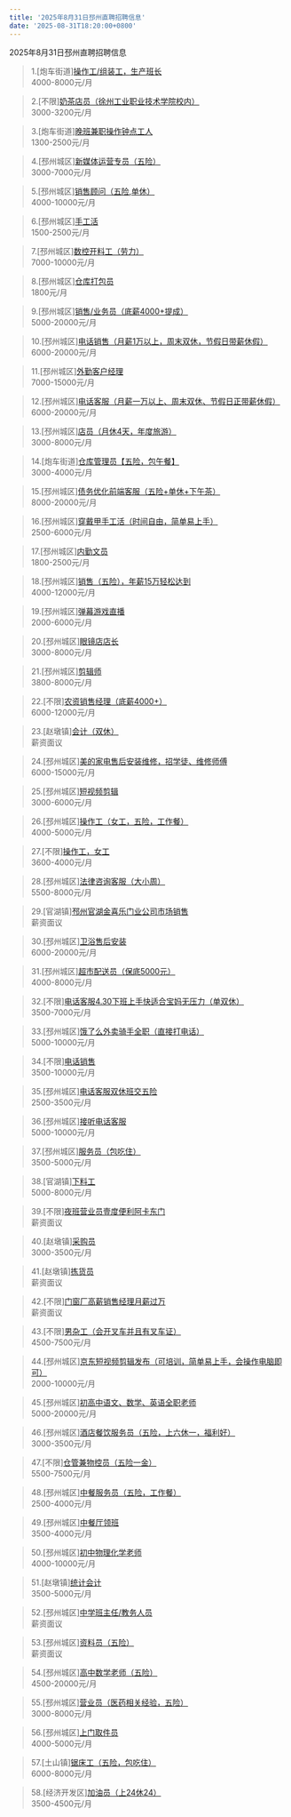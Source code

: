 ```yaml
---
title: '2025年8月31日邳州直聘招聘信息'
date: '2025-08-31T18:20:00+0800'
---
```

2025年8月31日邳州直聘招聘信息
<!--more-->
>1.[炮车街道][操作工/组装工，生产班长](https://www.pizhouzhipin.com/job/36719)<br>
>4000-8000元/月

>2.[不限][奶茶店员（徐州工业职业技术学院校内）](https://www.pizhouzhipin.com/job/42432)<br>
>3000-3200元/月

>3.[炮车街道][晚班兼职操作钟点工人](https://www.pizhouzhipin.com/job/35687)<br>
>1300-2500元/月

>4.[邳州城区][新媒体运营专员（五险）](https://www.pizhouzhipin.com/job/42238)<br>
>3000-7000元/月

>5.[邳州城区][销售顾问（五险,单休）](https://www.pizhouzhipin.com/job/42094)<br>
>4000-10000元/月

>6.[邳州城区][手工活](https://www.pizhouzhipin.com/job/41761)<br>
>1500-2500元/月

>7.[邳州城区][数控开料工（劳力）](https://www.pizhouzhipin.com/job/39935)<br>
>7000-10000元/月

>8.[邳州城区][仓库打包员](https://www.pizhouzhipin.com/job/40829)<br>
>1800元/月

>9.[邳州城区][销售/业务员（底薪4000+提成）](https://www.pizhouzhipin.com/job/39176)<br>
>5000-20000元/月

>10.[邳州城区][电话销售（月薪1万以上，周末双休，节假日带薪休假）](https://www.pizhouzhipin.com/job/38313)<br>
>6000-20000元/月

>11.[邳州城区][外勤客户经理](https://www.pizhouzhipin.com/job/39039)<br>
>7000-15000元/月

>12.[邳州城区][电话客服（月薪一万以上、周末双休、节假日正带薪休假）](https://www.pizhouzhipin.com/job/31015)<br>
>6000-20000元/月

>13.[邳州城区][店员（月休4天，年度旅游）](https://www.pizhouzhipin.com/job/36235)<br>
>3000-8000元/月

>14.[炮车街道][仓库管理员【五险，包午餐】](https://www.pizhouzhipin.com/job/33976)<br>
>3000-4000元/月

>15.[邳州城区][债务优化前端客服（五险+单休+下午茶）](https://www.pizhouzhipin.com/job/41743)<br>
>8000-20000元/月

>16.[邳州城区][穿戴甲手工活（时间自由，简单易上手）](https://www.pizhouzhipin.com/job/41673)<br>
>2500-6000元/月

>17.[邳州城区][内勤文员](https://www.pizhouzhipin.com/job/40648)<br>
>1800-2500元/月

>18.[邳州城区][销售（五险），年薪15万轻松达到](https://www.pizhouzhipin.com/job/41358)<br>
>4000-12000元/月

>19.[邳州城区][弹幕游戏直播](https://www.pizhouzhipin.com/job/42414)<br>
>2000-6000元/月

>20.[邳州城区][眼镜店店长](https://www.pizhouzhipin.com/job/42022)<br>
>3000-8000元/月

>21.[邳州城区][剪辑师](https://www.pizhouzhipin.com/job/42390)<br>
>3800-8000元/月

>22.[不限][农资销售经理（底薪4000+）](https://www.pizhouzhipin.com/job/42236)<br>
>6000-12000元/月

>23.[赵墩镇][会计（双休）](https://www.pizhouzhipin.com/job/42246)<br>
>薪资面议

>24.[邳州城区][美的家电售后安装维修，招学徒、维修师傅](https://www.pizhouzhipin.com/job/42168)<br>
>6000-15000元/月

>25.[邳州城区][短视频剪辑](https://www.pizhouzhipin.com/job/42328)<br>
>3000-6000元/月

>26.[邳州城区][操作工（女工，五险，工作餐）](https://www.pizhouzhipin.com/job/11881)<br>
>4000-5000元/月

>27.[不限][操作工，女工](https://www.pizhouzhipin.com/job/42261)<br>
>3600-4000元/月

>28.[邳州城区][法律咨询客服（大小周）](https://www.pizhouzhipin.com/job/39833)<br>
>5500-8000元/月

>29.[官湖镇][邳州官湖金喜乐门业公司市场销售](https://www.pizhouzhipin.com/job/20187)<br>
>薪资面议

>30.[邳州城区][卫浴售后安装](https://www.pizhouzhipin.com/job/41637)<br>
>6000-20000元/月

>31.[邳州城区][超市配送员（保底5000元）](https://www.pizhouzhipin.com/job/37554)<br>
>4000-8000元/月

>32.[不限][电话客服4.30下班上手快适合宝妈无压力（单双休）](https://www.pizhouzhipin.com/job/37265)<br>
>3500-7000元/月

>33.[邳州城区][饿了么外卖骑手全职（直接打电话）](https://www.pizhouzhipin.com/job/25304)<br>
>5000-10000元/月

>34.[不限][电话销售](https://www.pizhouzhipin.com/job/41054)<br>
>3500-10000元/月

>35.[邳州城区][电话客服双休班交五险](https://www.pizhouzhipin.com/job/41960)<br>
>2500-3500元/月

>36.[邳州城区][接听电话客服](https://www.pizhouzhipin.com/job/42421)<br>
>5000-10000元/月

>37.[邳州城区][服务员（包吃住）](https://www.pizhouzhipin.com/job/32682)<br>
>3500-5000元/月

>38.[官湖镇][下料工](https://www.pizhouzhipin.com/job/41913)<br>
>5000-8000元/月

>39.[不限][夜班营业员壹度便利阿卡东门](https://www.pizhouzhipin.com/job/42276)<br>
>薪资面议

>40.[赵墩镇][采购员](https://www.pizhouzhipin.com/job/33438)<br>
>3000-3500元/月

>41.[赵墩镇][拣货员](https://www.pizhouzhipin.com/job/33513)<br>
>薪资面议

>42.[不限][门窗厂高薪销售经理月薪过万](https://www.pizhouzhipin.com/job/42341)<br>
>薪资面议

>43.[不限][男杂工（会开叉车并且有叉车证）](https://www.pizhouzhipin.com/job/42387)<br>
>4500-7500元/月

>44.[邳州城区][京东短视频剪辑发布（可培训，简单易上手，会操作电脑即可）](https://www.pizhouzhipin.com/job/39976)<br>
>2000-10000元/月

>45.[邳州城区][初高中语文、数学、英语全职老师](https://www.pizhouzhipin.com/job/42428)<br>
>5000-20000元/月

>46.[邳州城区][酒店餐饮服务员（五险，上六休一，福利好）](https://www.pizhouzhipin.com/job/27689)<br>
>3000-3500元/月

>47.[不限][仓管兼物控员（五险一金）](https://www.pizhouzhipin.com/job/42402)<br>
>5500-7500元/月

>48.[邳州城区][中餐服务员（五险，工作餐）](https://www.pizhouzhipin.com/job/27064)<br>
>2500-4000元/月

>49.[邳州城区][中餐厅领班](https://www.pizhouzhipin.com/job/30181)<br>
>3500-4000元/月

>50.[邳州城区][初中物理化学老师](https://www.pizhouzhipin.com/job/41753)<br>
>4000-10000元/月

>51.[赵墩镇][统计会计](https://www.pizhouzhipin.com/job/33437)<br>
>3500-5000元/月

>52.[邳州城区][中学班主任/教务人员](https://www.pizhouzhipin.com/job/36352)<br>
>薪资面议

>53.[邳州城区][资料员（五险）](https://www.pizhouzhipin.com/job/42294)<br>
>薪资面议

>54.[邳州城区][高中数学老师（五险）](https://www.pizhouzhipin.com/job/37163)<br>
>4500-20000元/月

>55.[邳州城区][营业员（医药相关经验，五险）](https://www.pizhouzhipin.com/job/8040)<br>
>3000-8000元/月

>56.[邳州城区][上门取件员](https://www.pizhouzhipin.com/job/37718)<br>
>4000-5000元/月

>57.[土山镇][锯床工（五险，包吃住）](https://www.pizhouzhipin.com/job/27757)<br>
>6000-8000元/月

>58.[经济开发区][加油员（上24休24）](https://www.pizhouzhipin.com/job/42423)<br>
>3500-4500元/月

